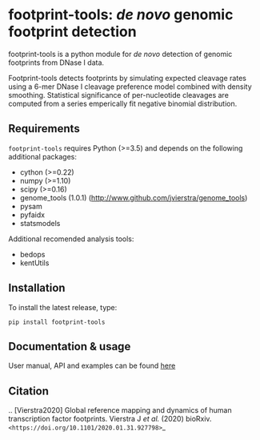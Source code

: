 # footprint-tools: *de novo* genomic footprint detection 

footprint-tools is a python module for *de novo* detection of genomic footprints from DNase I data.

Footprint-tools detects footprints by simulating expected
cleavage rates using a 6-mer DNase I cleavage preference model combined
with density smoothing. Statistical significance of per-nucleotide cleavages
are computed from a series emperically fit negative binomial distribution.

## Requirements

``footprint-tools`` requires Python (>=3.5) and depends on the following additional
packages:

* cython (>=0.22)
* numpy (>=1.10)
* scipy (>=0.16)
* genome_tools (1.0.1) (http://www.github.com/jvierstra/genome_tools)
* pysam
* pyfaidx
* statsmodels

Additional recomended analysis tools:

* bedops
* kentUtils

## Installation

To install the latest release, type:
```
pip install footprint-tools
```

## Documentation & usage

User manual, API and examples can be found [here](http://footprint-tools.readthedocs.io)

## Citation

.. [Vierstra2020] Global reference mapping and dynamics of human transcription factor footprints. Vierstra J *et al.* (2020)
   	    bioRxiv. 
   	    `<https://doi.org/10.1101/2020.01.31.927798>`_

